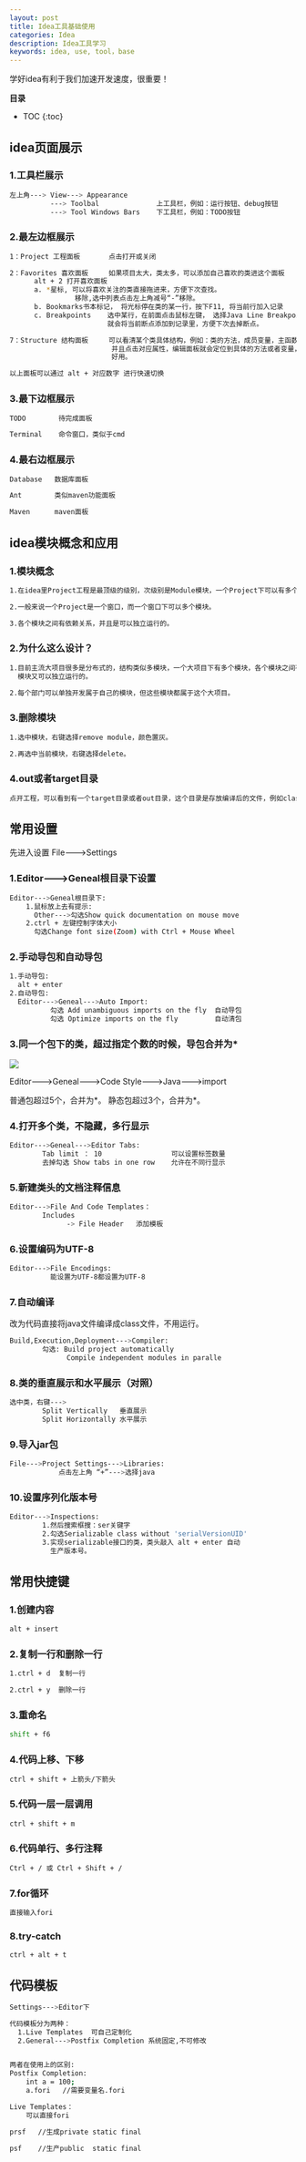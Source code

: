 ```yaml
---
layout: post
title: Idea工具基础使用
categories: Idea
description: Idea工具学习
keywords: idea, use, tool，base
---
```


 学好idea有利于我们加速开发速度，很重要！

**目录**

* TOC
{:toc}

## idea页面展示

### 1.工具栏展示

```sh
左上角---> View---> Appearance
          ---> Toolbal              上工具栏，例如：运行按钮、debug按钮
          ---> Tool Windows Bars    下工具栏，例如：TODO按钮
```

### 2.最左边框展示

```sh
1：Project 工程面板       点击打开或关闭

2：Favorites 喜欢面板     如果项目太大，类太多，可以添加自己喜欢的类进这个面板
      alt + 2 打开喜欢面板
      a. *星标, 可以将喜欢关注的类直接拖进来，方便下次查找。
                移除,选中列表点击左上角减号“-”移除。
      b. Bookmarks书本标记， 将光标停在类的某一行，按下F11, 将当前行加入记录
      c. Breakpoints    选中某行，在前面点击鼠标左键， 选择Java Line Breakpoint
                        就会将当前断点添加到记录里，方便下次去掉断点。

7：Structure 结构面板     可以看清某个类具体结构，例如：类的方法，成员变量，主函数...
                         并且点击对应属性，编辑面板就会定位到具体的方法或者变量，非常
                         好用。

以上面板可以通过 alt + 对应数字 进行快速切换
```

### 3.最下边框展示

```sh
TODO        待完成面板

Terminal    命令窗口，类似于cmd
```

### 4.最右边框展示
```sh
Database   数据库面板

Ant        类似maven功能面板

Maven      maven面板
```

## idea模块概念和应用

### 1.模块概念

```sh
1.在idea里Project工程是最顶级的级别，次级别是Module模块，一个Project下可以有多个Module。

2.一般来说一个Project是一个窗口，而一个窗口下可以多个模块。

3.各个模块之间有依赖关系，并且是可以独立运行的。
```

### 2.为什么这么设计？

```sh
1.目前主流大项目很多是分布式的，结构类似多模块，一个大项目下有多个模块，各个模块之间有依赖关系，
  模块又可以独立运行的。

2.每个部门可以单独开发属于自己的模块，但这些模块都属于这个大项目。
```

### 3.删除模块

```sh
1.选中模块，右键选择remove module，颜色置灰。

2.再选中当前模块，右键选择delete。
```

### 4.out或者target目录

```sh
点开工程，可以看到有一个target目录或者out目录，这个目录是存放编译后的文件，例如class文件。
```

## 常用设置

先进入设置 File--->Settings

### 1.Editor--->Geneal根目录下设置

```sh
Editor--->Geneal根目录下:
    1.鼠标放上去有提示:
      Other--->勾选Show quick documentation on mouse move
    2.ctrl + 左键控制字体大小
      勾选Change font size(Zoom) with Ctrl + Mouse Wheel
```


### 2.手动导包和自动导包

```sh
1.手动导包:
  alt + enter
2.自动导包:
  Editor--->Geneal--->Auto Import:
          勾选 Add unambiguous imports on the fly  自动导包
          勾选 Optimize imports on the fly         自动清包
```

### 3.同一个包下的类，超过指定个数的时候，导包合并为*

![](/images/posts/idea/1.png)

Editor--->Geneal--->Code Style--->Java--->import

普通包超过5个，合并为*。 静态包超过3个，合并为*。


### 4.打开多个类，不隐藏，多行显示

```sh
Editor--->Geneal--->Editor Tabs:
        Tab limit ： 10                 可以设置标签数量
        去掉勾选 Show tabs in one row    允许在不同行显示
```

### 5.新建类头的文档注释信息

```sh
Editor--->File And Code Templates：
        Includes
              -> File Header   添加模板
```

### 6.设置编码为UTF-8

```sh
Editor--->File Encodings:
          能设置为UTF-8都设置为UTF-8
```

### 7.自动编译

改为代码直接将java文件编译成class文件，不用运行。

```sh
Build,Execution,Deployment--->Compiler:
        勾选: Build project automatically
              Compile independent modules in paralle
```

### 8.类的垂直展示和水平展示（对照）

```sh
选中类，右键--->
        Split Vertically   垂直展示
        Split Horizontally 水平展示
```

### 9.导入jar包

```sh
File--->Project Settings--->Libraries:
            点击左上角 “+”--->选择java
```

### 10.设置序列化版本号

```sh
Editor--->Inspections:
        1.然后搜索框搜：ser关键字
        2.勾选Serializable class without 'serialVersionUID'
        3.实现serializable接口的类，类头敲入 alt + enter 自动 
          生产版本号。     
```

## 常用快捷键

### 1.创建内容

```sh
alt + insert
```

### 2.复制一行和删除一行

```sh
1.ctrl + d  复制一行

2.ctrl + y  删除一行
```

### 3.重命名

```sh
shift + f6
```

### 4.代码上移、下移

```sh
ctrl + shift + 上箭头/下箭头
```

### 5.代码一层一层调用

```sh
ctrl + shift + m
```

### 6.代码单行、多行注释

```sh
Ctrl + / 或 Ctrl + Shift + /
```

### 7.for循环

```sh
直接输入fori
```

### 8.try-catch

```sh
ctrl + alt + t
```

## 代码模板

```sh
Settings--->Editor下

代码模板分为两种：
  1.Live Templates  可自己定制化
  2.General--->Postfix Completion 系统固定,不可修改


两者在使用上的区别:
Postfix Completion:
    int a = 100;
    a.fori   //需要变量名.fori

Live Templates：
    可以直接fori
```

```sh
prsf   //生成private static final

psf    //生产public  static final
```
